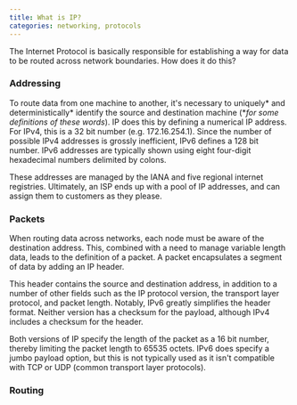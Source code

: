 ```yaml
---
title: What is IP?
categories: networking, protocols
---
```


The Internet Protocol is basically responsible for establishing a way for data to be routed across network boundaries. How does it do this?

### Addressing

To route data from one machine to another, it's necessary to uniquely&ast; and deterministically&ast; identify the source and destination machine (&ast;*for some definitions of these words*). IP does this by defining a numerical IP address. For IPv4, this is a 32 bit number (e.g. 172.16.254.1). Since the number of possible IPv4 addresses is grossly inefficient, IPv6 defines a 128 bit number. IPv6 addresses are typically shown using eight four-digit hexadecimal numbers delimited by colons.

These addresses are managed by the IANA and five regional internet registries. Ultimately, an ISP ends up with a pool of IP addresses, and can assign them to customers as they please.

### Packets

When routing data across networks, each node must be aware of the destination address. This, combined with a need to manage variable length data, leads to the definition of a packet. A packet encapsulates a segment of data by adding an IP header.

This header contains the source and destination address, in addition to a number of other fields such as the IP protocol version, the transport layer protocol, and packet length. Notably, IPv6 greatly simplifies the header format. Neither version has a checksum for the payload, although IPv4 includes a checksum for the header.

Both versions of IP specify the length of the packet as a 16 bit number, thereby limiting the packet length to 65535 octets. IPv6 does specify a jumbo payload option, but this is not typically used as it isn't compatible with TCP or UDP (common transport layer protocols).

### Routing
